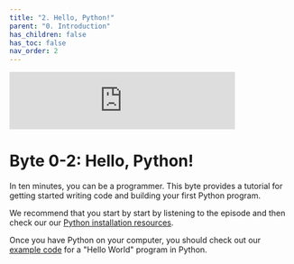 ```yaml
---
title: "2. Hello, Python!"
parent: "0. Introduction"
has_children: false
has_toc: false
nav_order: 2
---
```


<iframe src="https://anchor.fm/bytesizecs/embed/episodes/0-2-Hello--Python--Writing-your-first-program-et4f6e" height="102px" width="400px" frameborder="0" scrolling="no"></iframe>

# Byte 0-2: Hello, Python!

In ten minutes, you can be a programmer. This byte provides a tutorial for getting started writing code and building your first Python program.

We recommend that you start by start by listening to the episode and then check our our [Python installation resources](2-HelloPython.md).

Once you have Python on your computer, you should check out our [example code](HelloExampleCode.md) for a "Hello World" program in Python.


